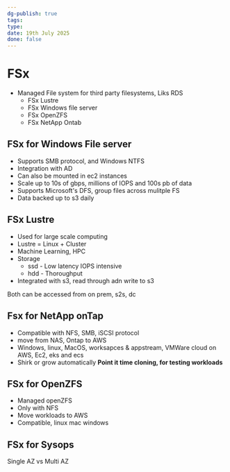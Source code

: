 ```yaml
---
dg-publish: true
tags: 
type: 
date: 19th July 2025
done: false
---
```


# FSx
- Managed File system for third party filesystems, Liks RDS
    - FSx Lustre
    - FSx Windows file server
    - FSx OpenZFS
    - FSx NetApp Ontab

## FSx for Windows File server
- Supports SMB protocol, and Windows NTFS
- Integration with AD
- Can also be mounted in ec2 instances
- Scale up to 10s of gbps, millions of IOPS and 100s pb of data
- Supports Microsoft's DFS, group files across mulitple FS
- Data backed up to s3 daily

## FSx Lustre
- Used for large scale computing
- Lustre = Linux + Cluster
- Machine Learning, HPC
- Storage 
    - ssd - Low latency IOPS intensive
    - hdd - Thoroughput
- Integrated with s3, read through adn write to s3 

Both can be accessed from on prem, s2s, dc

## Fsx for NetApp onTap
- Compatible with NFS, SMB, iSCSI protocol
- move from NAS, Ontap to AWS
- Windows, linux, MacOS, worksapces & appstream, VMWare cloud on AWS, Ec2, eks and ecs
- Shirk or grow automatically
**Point it time cloning, for testing workloads**

## FSx for OpenZFS
- Managed openZFS
- Only with NFS
- Move workloads to AWS 
- Compatible, linux mac windows

## FSx for Sysops
Single AZ vs Multi AZ
